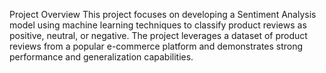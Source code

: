 Project Overview
This project focuses on developing a Sentiment Analysis model using machine learning techniques to classify product reviews as positive, neutral, or negative. The project leverages a dataset of product reviews from a popular e-commerce platform and demonstrates strong performance and generalization capabilities.
